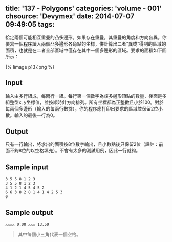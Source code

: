 title: '137 - Polygons'
categories: 'volume - 001'
chsource: 'Devymex'
date: 2014-07-07 09:49:05
tags:
---

給定兩個可能相互重疊的凸多邊形。如果存在重疊，其重疊的角度和方向各異。你要寫一個程序讀入兩個凸多邊形各角點的坐標，併計算出二者“異或”得到的區域的面積，也就是在二者全部區域中僅存在其中一個多邊形的區域。要求的面積如下圖所示：



{% limage p137.png %}

## Input ##

輸入由多行組成，每兩行一組。每行第一個數字為該多邊形頂點的數量，後面是多組整型x, y坐標值，並按順時針方向排列。所有坐標都為正整數且小於100。對於每兩個多邊形（輸入的每兩行數據），你的程序應打印出要求的區域並保留2位小數。輸入的最後一行為0。

## Output ##

只有一行輸出，將求出的面積按8位數字輸出，且小數點後只保留2位（譯註：前面不夠8位的以空格填充）。不會有太多的測試用例，因此一行就夠。

 
## Sample input ##

	3 5 5 8 1 2 3
	3 5 5 8 1 2 3
	4 1 2 1 4 5 4 5 2
	6 6 3 8 2 8 1 4 1 4 2 5 3
	0

## Sample output ##

	△△△△ 0.00 △△△ 13.50

> 其中每個小三角代表一個空格。